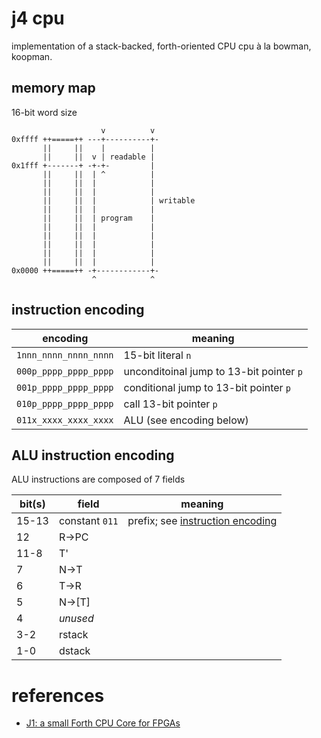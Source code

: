 # j4 cpu

implementation of a stack-backed, forth-oriented CPU cpu à la bowman, koopman.

## memory map

16-bit word size

```
                    v          v
0xffff ++=====++ ---+----------+-
       ||     ||    |          |
       ||     ||  v | readable |
0x1fff +-------+ -+-+-         |
       ||     ||  | ^          |
       ||     ||  |            |
       ||     ||  |            |
       ||     ||  |            | writable
       ||     ||  |            |
       ||     ||  | program    |
       ||     ||  |            |
       ||     ||  |            |
       ||     ||  |            |
       ||     ||  |            |
       ||     ||  |            |
0x0000 ++=====++ -+------------+-
                  ^            ^
```

## instruction encoding

| encoding | meaning |
| -------- | ------- |
| `1nnn_nnnn_nnnn_nnnn` | 15-bit literal `n` |
| `000p_pppp_pppp_pppp` | unconditoinal jump to 13-bit pointer `p` |
| `001p_pppp_pppp_pppp` | conditional jump to 13-bit pointer `p` |
| `010p_pppp_pppp_pppp` | call 13-bit pointer `p` |
| `011x_xxxx_xxxx_xxxx` | ALU (see encoding below) |

## ALU instruction encoding

ALU instructions are composed of 7 fields

| bit(s) | field | meaning |
| ------ | ----- | ------- |
| 15-13  | constant `011` | prefix; see [instruction encoding](#instruction-encoding) |
| 12     | R→PC | |
| 11-8   | T' | |
| 7      | N→T | |
| 6      | T→R | | 
| 5      | N→[T] | |
| 4      | _unused_ | |
| 3-2    | rstack | |
| 1-0    | dstack | |
 
# references

 - [J1: a small Forth CPU Core for FPGAs](https://www.complang.tuwien.ac.at/anton/euroforth/ef10/papers/bowman.pdf)
